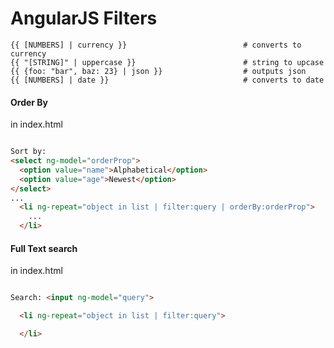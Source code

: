 AngularJS Filters
=================

    {{ [NUMBERS] | currency }}                          # converts to currency 
    {{ "[STRING]" | uppercase }}                        # string to upcase
    {{ {foo: "bar", baz: 23} | json }}                  # outputs json
    {{ [NUMBERS] | date }}                              # converts to date


#### Order By

in index.html

```html

Sort by:
<select ng-model="orderProp">
  <option value="name">Alphabetical</option>
  <option value="age">Newest</option>
</select>
...
  <li ng-repeat="object in list | filter:query | orderBy:orderProp">
    ...
  </li>

```


#### Full Text search

in index.html

```html

Search: <input ng-model="query">

  <li ng-repeat="object in list | filter:query">

  </li>

```  